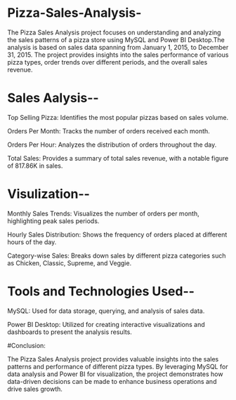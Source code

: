 # Pizza-Sales-Analysis-
The Pizza Sales Analysis project focuses on understanding and analyzing the sales patterns of a pizza store using MySQL and Power BI Desktop.The analysis is based on sales data spanning from January 1, 2015, to December 31, 2015. The project provides insights into the sales performance of various pizza types, order trends over different periods, and the overall sales revenue.

# Sales Aalysis--

Top Selling Pizza: Identifies the most popular pizzas based on sales volume.

Orders Per Month: Tracks the number of orders received each month.

Orders Per Hour: Analyzes the distribution of orders throughout the day.

Total Sales: Provides a summary of total sales revenue, with a notable figure of 817.86K in sales.


# Visulization--

Monthly Sales Trends: Visualizes the number of orders per month, highlighting peak sales periods.

Hourly Sales Distribution: Shows the frequency of orders placed at different hours of the day.

Category-wise Sales: Breaks down sales by different pizza categories such as Chicken, Classic, Supreme, and Veggie.

# Tools and Technologies Used--

MySQL: Used for data storage, querying, and analysis of sales data.

Power BI Desktop: Utilized for creating interactive visualizations and dashboards to present the analysis results.

#Conclusion:

The Pizza Sales Analysis project provides valuable insights into the sales patterns and performance of different pizza types. By leveraging MySQL for data analysis and Power BI for visualization, the project demonstrates how data-driven decisions can be made to enhance business operations and drive sales growth.
